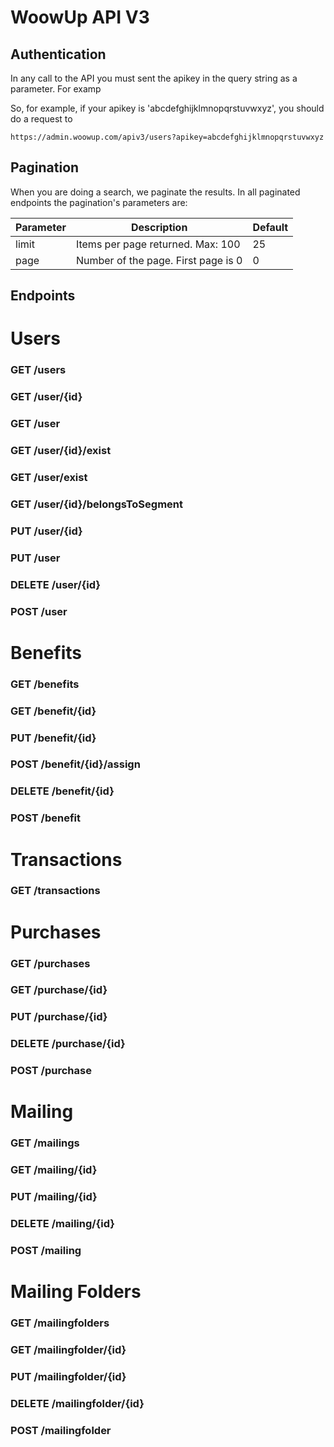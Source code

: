 WoowUp API V3
=============

Authentication
--------------
In any call to the API you must sent the apikey in the query string as a parameter. For examp


So, for example, if your apikey is 'abcdefghijklmnopqrstuvwxyz', you should do a request to

`https://admin.woowup.com/apiv3/users?apikey=abcdefghijklmnopqrstuvwxyz`

Pagination
----------

When you are doing a search, we paginate the results. In all paginated endpoints the pagination's parameters are:

| Parameter      | Description  | Default   |
| ------ | ------ | ------ |
| limit | Items per page returned. Max: 100 | 25 |
| page | Number of the page. First page is 0 | 0 |

Endpoints
---------

# Users
### GET /users
### GET /user/{id}
### GET /user
### GET /user/{id}/exist
### GET /user/exist
### GET /user/{id}/belongsToSegment
### PUT /user/{id}
### PUT /user
### DELETE /user/{id}
### POST /user

# Benefits
### GET /benefits
### GET /benefit/{id}
### PUT /benefit/{id}
### POST /benefit/{id}/assign
### DELETE /benefit/{id}
### POST /benefit

# Transactions
### GET /transactions

# Purchases
### GET /purchases
### GET /purchase/{id}
### PUT /purchase/{id}
### DELETE /purchase/{id}
### POST /purchase

# Mailing
### GET /mailings
### GET /mailing/{id}
### PUT /mailing/{id}
### DELETE /mailing/{id}
### POST /mailing

# Mailing Folders
### GET /mailingfolders
### GET /mailingfolder/{id}
### PUT /mailingfolder/{id}
### DELETE /mailingfolder/{id}
### POST /mailingfolder